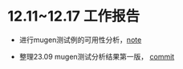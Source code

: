 # 12.11~12.17 工作报告

- 进行mugen测试例的可用性分析，[note](https://github.com/KotorinMinami/plct-working/blob/main/openEuler-test/2309forfuture/note.md)

- 整理23.09 mugen测试分析结果第一版， [commit](https://github.com/KotorinMinami/plct-working/commit/20dc90f3ca7ad146070678f261bca1a5f5b14cd2)